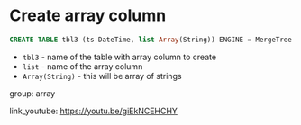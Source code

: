 # Create array column

```sql
CREATE TABLE tbl3 (ts DateTime, list Array(String)) ENGINE = MergeTree ORDER BY (ts)
```

- `tbl3` - name of the table with array column to create
- `list` - name of the array column
- `Array(String)` - this will be array of strings

group: array


link_youtube: https://youtu.be/giEkNCEHCHY
